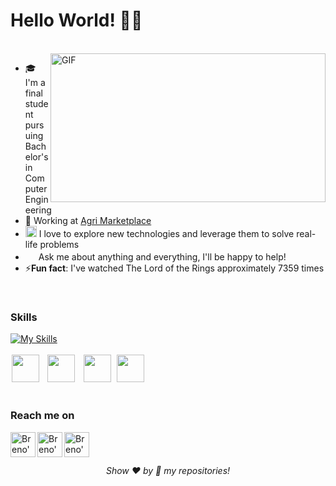 # Hello World! 👋🏻 
</br>
<div style="overflow: hidden;">
    <img align="right" width="440" height="238" alt="GIF" src="https://giffiles.alphacoders.com/610/61072.gif"/>
    <div>
        <ul>
            <li>🎓 I'm a final student pursuing Bachelor's in Computer Engineering</li>
            <li>💼 Working at <a href="https://agrimp.com">Agri Marketplace</a></li>
            <li><img src="https://github.com/Shiv-sharma-111/Shiv-sharma-111/blob/master/Assets/PC.gif" width="18"> I love to explore new technologies and leverage them to solve real-life problems</li>
            <li><img src="https://github.com/Shiv-sharma-111/Shiv-sharma-111/blob/master/Assets/Rocket.gif" width="17"> Ask me about anything and everything, I'll be happy to help!</li>
            <li>⚡<b>Fun fact</b>: I've watched The Lord of the Rings approximately 7359 times</li>
        </ul>
    </div>
</div>
</br>

### Skills
[![My Skills](https://skillicons.dev/icons?i=cs,dotnet,ruby,python,js,ts,html,css,react,rails,flask,swift,c,docker,postman)](https://github.com/brenonsc)
<br><br>
<img height="44" hspace="2" width="44" src="https://cdn.iconscout.com/icon/free/png-256/free-firebase-3521427-2944871.png"/>
<img height="44" hspace="7" width="44" src="https://cdn.simpleicons.org/microsoftsqlserver/CC2927"/>
<img height="44" hspace="3" width="44" src="https://cdn-icons-png.flaticon.com/512/5968/5968313.png"/>
<img height="44" hspace="2" width="44" src="https://static-00.iconduck.com/assets.00/postgresql-icon-497x512-at6qw0yb.png"/>
<br><br>

### Reach me on
<a href="https://www.linkedin.com/in/brenonsc" target="_blank">
  <img align="left" alt="Breno's LinkedIn" width="40px" src="https://github.com/gauravghongde/social-icons/blob/master/SVG/Color/LinkedIN.svg"/>
</a>

<a href="mailto:brenonsc@gmail.com" target="_blank">
  <img align="left" alt="Breno's e-mail" width="40px" src="https://cdn1.iconfinder.com/data/icons/social-messaging-ui-color-shapes-2/128/at-sign-circle-blue-512.png"/>
</a>

<a href="https://api.whatsapp.com/send/?phone=5511953182692" target="_blank">
    <img align="left" alt="Breno's WhatsApp" width="40px" src="https://cdn2.iconfinder.com/data/icons/social-messaging-ui-color-shapes-2-free/128/social-whatsapp-circle-512.png"/>
</a>

<br>
<br>
<h6 align="center">Show ❤️ by 🌟 my repositories!</h6>
